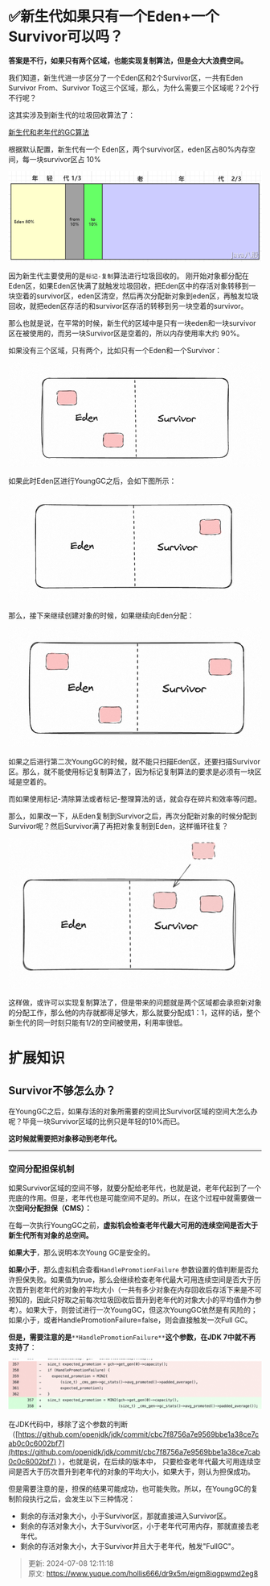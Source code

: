 # ✅新生代如果只有一个Eden+一个Survivor可以吗？

**答案是不行，如果只有两个区域，也能实现复制算法，但是会大大浪费空间。**



我们知道，新生代进一步区分了一个Eden区和2个Survivor区，一共有Eden Survivor From、Survivor To这三个区域，那么，为什么需要三个区域呢？2个行不行呢？



这其实涉及到新生代的垃圾回收算法了：



[新生代和老年代的GC算法](https://www.yuque.com/hollis666/dr9x5m/batkyxxf61dx4kl7)



根据默认配置，新生代有一个 Eden区，两个survivor区，eden区占80%内存空间，每一块survivor区占 10%



![1671783801710-bde79463-51f1-434d-af9d-bdd1b16cce1f.png](./img/sKyBHeTXpdCqxpBU/1671783801710-bde79463-51f1-434d-af9d-bdd1b16cce1f-841651.png)



因为新生代主要使用的是`标记-复制`算法进行垃圾回收的。 刚开始对象都分配在Eden区，如果Eden区快满了就触发垃圾回收，把Eden区中的存活对象转移到一块空着的survivor区，eden区清空，然后再次分配新对象到eden区，再触发垃圾回收，就把eden区存活的和survivor区存活的转移到另一块空着的survivor。



那么也就是说，在平常的时候，新生代的区域中是只有一块eden和一块survivor区在被使用的，而另一块Survivor区是空着的，所以内存使用率大约 90%。



如果没有三个区域，只有两个，比如只有一个Eden和一个Survivor：



![1692008151448-c0a4ef38-0071-47ff-a67a-513941dd4e9d.png](./img/sKyBHeTXpdCqxpBU/1692008151448-c0a4ef38-0071-47ff-a67a-513941dd4e9d-175000.png)



如果此时Eden区进行YoungGC之后，会如下图所示：



![1692008168023-b0c090a1-105a-49d3-9fea-2488bf6a9226.png](./img/sKyBHeTXpdCqxpBU/1692008168023-b0c090a1-105a-49d3-9fea-2488bf6a9226-102903.png)



那么，接下来继续创建对象的时候，如果继续向Eden分配：



![1692008210046-d260d9ef-7b13-4e32-96f4-15096f3c4815.png](./img/sKyBHeTXpdCqxpBU/1692008210046-d260d9ef-7b13-4e32-96f4-15096f3c4815-314293.png)



如果之后进行第二次YoungGC的时候，就不能只扫描Eden区，还要扫描Survivor区。那么，就不能使用标记复制算法了，因为标记复制算法的要求是必须有一块区域是空着的。



而如果使用标记-清除算法或者标记-整理算法的话，就会存在碎片和效率等问题。



那么，如果改一下，从Eden复制到Survivor之后，再次分配新对象的时候分配到Survivor呢？然后Survivor满了再把对象复制到Eden，这样循环往复？



![1703307844655-7840579d-2d45-46dc-8a8f-caf734b890de.png](./img/sKyBHeTXpdCqxpBU/1703307844655-7840579d-2d45-46dc-8a8f-caf734b890de-744307.png)



这样做，或许可以实现复制算法了，但是带来的问题就是两个区域都会承担新对象的分配工作，那么他的内存就都得足够大，那么就要分配成1：1，这样的话，整个新生代的同一时刻只能有1/2的空间被使用，利用率很低。



# 扩展知识


## Survivor不够怎么办？


在YoungGC之后，如果存活的对象所需要的空间比Survivor区域的空间大怎么办呢？毕竟一块Survivor区域的比例只是年轻的10%而已。



**这时候就需要把对象移动到老年代。**

****

### 空间分配担保机制


如果Survivor区域的空间不够，就要分配给老年代，也就是说，老年代起到了一个兜底的作用。但是，老年代也是可能空间不足的。所以，在这个过程中就需要做一次**空间分配担保（CMS）：**



在每一次执行YoungGC之前，**虚拟机会检查老年代最大可用的连续空间是否大于新生代所有对象的总空间。**



**如果大于**，那么说明本次Young GC是安全的。



**如果小于**，那么虚拟机会查看`HandlePromotionFailure` 参数设置的值判断是否允许担保失败。如果值为true，那么会继续检查老年代最大可用连续空间是否大于历次晋升到老年代的对象的平均大小（一共有多少对象在内存回收后存活下来是不可预知的，因此只好取之前每次垃圾回收后晋升到老年代的对象大小的平均值作为参考）。如果大于，则尝试进行一次YoungGC，但这次YoungGC依然是有风险的；如果小于，或者HandlePromotionFailure=false，则会直接触发一次Full GC。



**但是，需要注意的是**`**HandlePromotionFailure**`**这个参数，在JDK 7中就不再支持了**：



![1681907033882-6546b62c-8cae-4383-9e39-bd909297528a.png](./img/sKyBHeTXpdCqxpBU/1681907033882-6546b62c-8cae-4383-9e39-bd909297528a-374991.png)



在JDK代码中，移除了这个参数的判断（[https://github.com/openjdk/jdk/commit/cbc7f8756a7e9569bbe1a38ce7cab0c0c6002bf7](https://github.com/openjdk/jdk/commit/cbc7f8756a7e9569bbe1a38ce7cab0c0c6002bf7) ），也就是说，在后续的版本中， 只要检查老年代最大可用连续空间是否大于历次晋升到老年代的对象的平均大小，如果大于，则认为担保成功。



但是需要注意的是，担保的结果可能成功，也可能失败。所以，在YoungGC的复制阶段执行之后，会发生以下三种情况：



+ 剩余的存活对象大小，小于Survivor区，那就直接进入Survivor区。
+ 剩余的存活对象大小，大于Survivor区，小于老年代可用内存，那就直接去老年代。
+ 剩余的存活对象大小，大于Survivor并且大于老年代，触发"FullGC"。





<font style="color:rgb(64, 64, 64);"></font>















> 更新: 2024-07-08 12:11:18  
> 原文: <https://www.yuque.com/hollis666/dr9x5m/eigm8iqgpwmd2eg8>